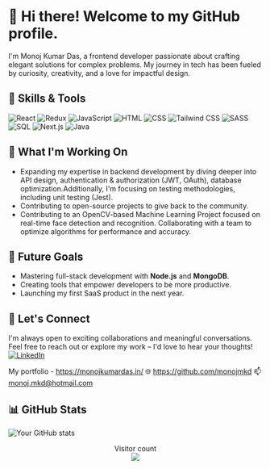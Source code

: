 # 👋 Hi there! Welcome to my GitHub profile.

I'm Monoj Kumar Das, a frontend developer passionate about crafting elegant solutions for complex problems. My journey in tech has been fueled by curiosity, creativity, and a love for impactful design.

## 🚀 Skills & Tools
![React](https://img.shields.io/badge/-React-61DAFB?logo=react&logoColor=white&style=flat-square)
![Redux](https://img.shields.io/badge/-Redux-764ABC?logo=redux&logoColor=white&style=flat-square)
![JavaScript](https://img.shields.io/badge/-JavaScript-F7DF1E?logo=javascript&logoColor=black&style=flat-square)
![HTML](https://img.shields.io/badge/-HTML-E34F26?logo=html5&logoColor=white&style=flat-square)
![CSS](https://img.shields.io/badge/-CSS-1572B6?logo=css3&logoColor=white&style=flat-square)
![Tailwind CSS](https://img.shields.io/badge/-Tailwind%20CSS-38B2AC?logo=tailwind-css&logoColor=white&style=flat-square)
![SASS](https://img.shields.io/badge/-SASS-CC6699?logo=sass&logoColor=white&style=flat-square)
![SQL](https://img.shields.io/badge/-SQL-4479A1?logo=postgresql&logoColor=white&style=flat-square)
![Next.js](https://img.shields.io/badge/-Next.js-000000?logo=next.js&logoColor=white&style=flat-square)
![Java](https://img.shields.io/badge/-Java-007396?logo=java&logoColor=white&style=flat-square)

## 🌱 What I'm Working On
- Expanding my expertise in backend development by diving deeper into API design, authentication & authorization (JWT, OAuth), database optimization.Additionally, I'm focusing on testing methodologies, including unit testing (Jest).
- Contributing to open-source projects to give back to the community.  
- Contributing to an OpenCV-based Machine Learning Project focused on real-time face detection and recognition. Collaborating with a team to optimize algorithms for performance and accuracy.

## 🔭 Future Goals
- Mastering full-stack development with **Node.js** and **MongoDB**.  
- Creating tools that empower developers to be more productive.  
- Launching my first SaaS product in the next year.

## 🌟 Let's Connect
I'm always open to exciting collaborations and meaningful conversations.  
Feel free to reach out or explore my work – I'd love to hear your thoughts!  
[![LinkedIn](https://img.shields.io/badge/-LinkedIn-blue?style=flat-square&logo=linkedin&logoColor=white)](https://www.linkedin.com/in/monoj-kumar-das-019340a9/)

My portfolio - https://monojkumardas.in/
🌐 https://github.com/monojmkd
📫 monoj.mkd@hotmail.com

## 📊 GitHub Stats
![Your GitHub stats](https://github-readme-stats.vercel.app/api?username=monojmkd&show_icons=true&theme=radical)

<p align="center"> 
  Visitor count<br>
  <img src="https://profile-counter.glitch.me/monojmkd/count.svg" />
</p>
